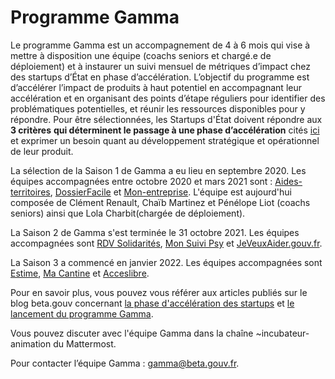 # Programme Gamma

Le programme Gamma est un accompagnement de 4 à 6 mois qui vise à mettre à disposition une équipe (coachs seniors et chargé.e de déploiement) et à instaurer un suivi mensuel de métriques d’impact chez des startups d’État en phase d’accélération. L’objectif du programme est d’accélérer l’impact de produits à haut potentiel en accompagnant leur accélération et en organisant des points d’étape réguliers pour identifier des problématiques potentielles, et réunir les ressources disponibles pour y répondre. Pour être sélectionnées, les Startups d'État doivent répondre aux **3 critères** **qui déterminent le passage à une phase d’accélération** cités [ici](./) et exprimer un besoin quant au développement stratégique et opérationnel de leur produit.

La sélection de la Saison 1 de Gamma a eu lieu en septembre 2020. Les équipes accompagnées entre octobre 2020 et mars 2021 sont : [Aides-territoires](https://aides-territoires.beta.gouv.fr), [DossierFacile](https://dossierfacile.fr) et [Mon-entreprise](https://mon-entreprise.fr). L'équipe est aujourd'hui composée de Clément Renault, Chaïb Martinez et Pénélope Liot (coachs seniors) ainsi que Lola Charbit(chargée de déploiement).

La Saison 2 de Gamma s'est terminée le 31 octobre 2021. Les équipes accompagnées sont [RDV Solidarités](https://www.rdv-solidarites.fr), [Mon Suivi Psy](https://monsuivipsy.fabrique.social.gouv.fr) et [JeVeuxAider.gouv.fr](https://www.jeveuxaider.gouv.fr).

La Saison 3 a commencé en janvier 2022. Les équipes accompagnées sont [Estime](https://estime.pole-emploi.fr), [Ma Cantine](https://ma-cantine.beta.gouv.fr) et [Acceslibre](https://acceslibre.beta.gouv.fr).

Pour en savoir plus, vous pouvez vous référer aux articles publiés sur le blog beta.gouv concernant [la phase d'accélération des startups](https://blog.beta.gouv.fr/dinsic/2020/08/20/acceleration-des-startups-d-etat-d-un-retour-d-experience-a-l-experimentation-d-un-programme-d-accompagnement-cible-1/) et [le lancement du programme Gamma](https://blog.beta.gouv.fr/dinsic/2020/11/23/acceleration-des-startups-d-etat-retour-sur-le-lancement-du-programme-d-accompagnement-gamma-1/).

Vous pouvez discuter avec l'équipe Gamma dans la chaîne ~incubateur-animation du Mattermost.

Pour contacter l’équipe Gamma : gamma@beta.gouv.fr.
